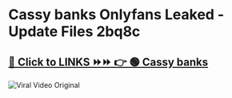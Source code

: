 
 # Cassy banks Onlyfans Leaked - Update Files 2bq8c

## <h2><a href="https://clipsfans.com/Cassy_banks&ref=git">🔗 Click to LINKS ⏩⏩ 👉 🟢 Cassy banks </a></h2>

<a href="https://clipsfans.com/Cassy_banks&ref=git" rel="nofollow" data-target="animated-image.originalLink"><img src="https://i.ibb.co.com/xMMVF88/686577567.gif" alt="Viral Video Original" style="max-width: 100%; display: inline-block;" data-target="animated-image.originalImage"></a>

